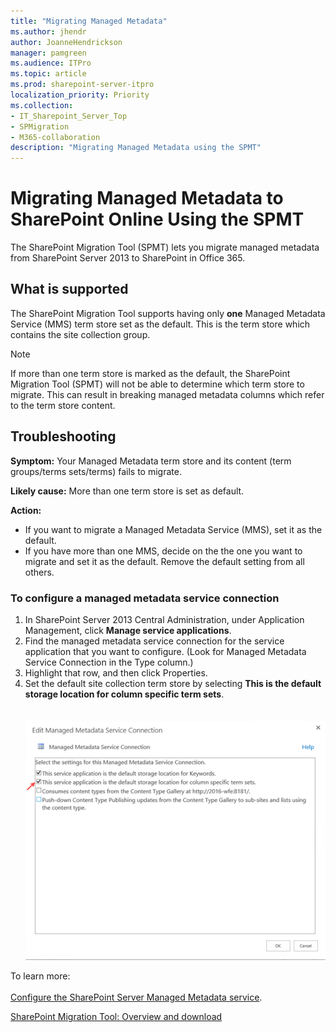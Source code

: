 ```yaml
---
title: "Migrating Managed Metadata"
ms.author: jhendr
author: JoanneHendrickson
manager: pamgreen
ms.audience: ITPro
ms.topic: article
ms.prod: sharepoint-server-itpro
localization_priority: Priority
ms.collection: 
- IT_Sharepoint_Server_Top
- SPMigration
- M365-collaboration
description: "Migrating Managed Metadata using the SPMT"
---
```


# Migrating Managed Metadata to SharePoint Online Using the SPMT

The SharePoint Migration Tool (SPMT) lets you migrate managed metadata from SharePoint Server 2013 to SharePoint in Office 365.

## What is supported

The SharePoint Migration Tool supports having only **one** Managed Metadata Service (MMS) term store set as the default. This is the term store which contains the site collection group. 

> [!NOTE]
> If more than one term store is marked as the default, the SharePoint Migration Tool (SPMT) will not be able to determine which term store to migrate. This can result in breaking managed metadata columns which refer to the term store content.

## Troubleshooting

**Symptom:**  Your Managed Metadata term store and its content (term groups/terms sets/terms) fails to migrate.  

**Likely cause:** More than one term store is set as default.

**Action:**  
- If you want to migrate a Managed Metadata Service (MMS), set it as the default. 
- If you have more than one MMS, decide on the the one you want to migrate and set it as the default. Remove the default setting from all others.



### To configure a managed metadata service connection

1. In SharePoint Server 2013 Central Administration, under Application Management, click **Manage service applications**.
2. Find the managed metadata service connection for the service application that you want to configure. (Look for Managed Metadata Service Connection in the Type column.)
3. Highlight that row, and then click Properties.
4. Set the default site collection term store by selecting **This is the default storage location for column specific term sets**.</br>
</br></br>
 ![Default site collection term store](media/managed-metadata-issue1.png)

To learn more:</br></br>
 [Configure the SharePoint Server Managed Metadata service](https://docs.microsoft.com/en-us/SharePoint/governance/configure-the-managed-metadata-service).
 
[SharePoint Migration Tool:  Overview and download](https://docs.microsoft.com/en-us/sharepointmigration/introducing-the-sharepoint-migration-tool)




